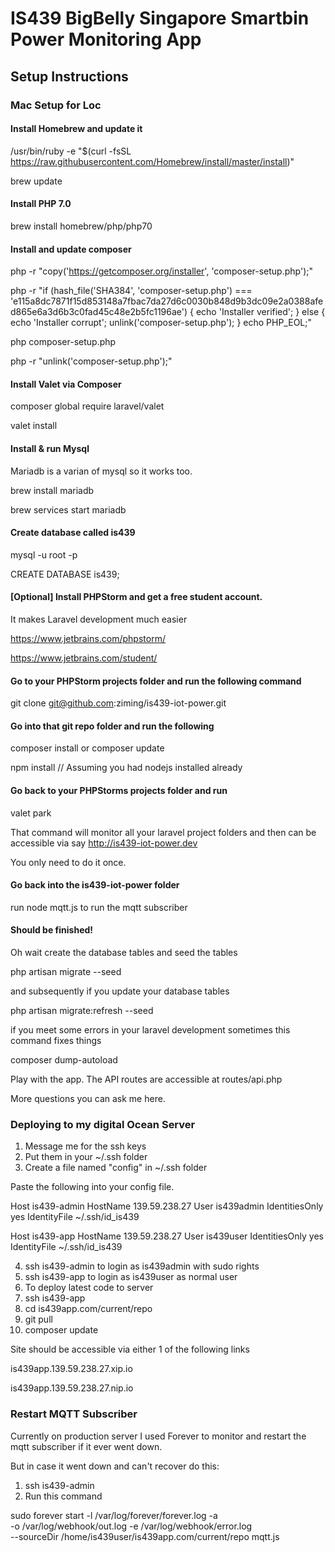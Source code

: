 # IS439 BigBelly Singapore Smartbin Power Monitoring App

## Setup Instructions

### Mac Setup for Loc

#### Install Homebrew and update it

/usr/bin/ruby -e "$(curl -fsSL https://raw.githubusercontent.com/Homebrew/install/master/install)"

brew update

#### Install PHP 7.0

brew install homebrew/php/php70

#### Install and update composer

php -r "copy('https://getcomposer.org/installer', 'composer-setup.php');"

php -r "if (hash_file('SHA384', 'composer-setup.php') === 'e115a8dc7871f15d853148a7fbac7da27d6c0030b848d9b3dc09e2a0388afed865e6a3d6b3c0fad45c48e2b5fc1196ae') { echo 'Installer verified'; } else { echo 'Installer corrupt'; unlink('composer-setup.php'); } echo PHP_EOL;"

php composer-setup.php

php -r "unlink('composer-setup.php');"

#### Install Valet via Composer

composer global require laravel/valet

valet install

#### Install & run Mysql

Mariadb is a varian of mysql so it works too.

brew install mariadb

brew services start mariadb

#### Create database called is439

mysql -u root -p

CREATE DATABASE is439;

#### [Optional] Install PHPStorm and get a free student account.

It makes Laravel development much easier

https://www.jetbrains.com/phpstorm/

https://www.jetbrains.com/student/

#### Go to your PHPStorm projects folder and run the following command

git clone git@github.com:ziming/is439-iot-power.git

#### Go into that git repo folder and run the following

composer install or composer update

npm install // Assuming you had nodejs installed already

#### Go back to your PHPStorms projects folder and run

valet park

That command will monitor all your laravel project folders and then 
can be accessible via say http://is439-iot-power.dev

You only need to do it once.

#### Go back into the is439-iot-power folder

run node mqtt.js to run the mqtt subscriber


#### Should be finished!

Oh wait create the database tables and seed the tables

php artisan migrate --seed

and subsequently if you update your database tables

php artisan migrate:refresh --seed

if you meet some errors in your laravel development sometimes this command fixes things

composer dump-autoload

Play with the app. The API routes are accessible at routes/api.php

More questions you can ask me here.

### Deploying to my digital Ocean Server

1. Message me for the ssh keys
2. Put them in your ~/.ssh folder
3. Create a file named "config" in ~/.ssh folder

Paste the following into your config file.

Host is439-admin
	HostName 139.59.238.27
	User is439admin
	IdentitiesOnly yes
	IdentityFile ~/.ssh/id_is439

Host is439-app
	HostName 139.59.238.27
	User is439user
	IdentitiesOnly yes
	IdentityFile ~/.ssh/id_is439
	

4. ssh is439-admin to login as is439admin with sudo rights
5. ssh is439-app to login as is439user as normal user
6. To deploy latest code to server
7. ssh is439-app
8. cd is439app.com/current/repo
9. git pull
10. composer update

Site should be accessible via either 1 of the following links

is439app.139.59.238.27.xip.io

is439app.139.59.238.27.nip.io

### Restart MQTT Subscriber

Currently on production server I used Forever to monitor and restart the mqtt subscriber if it ever went down.

But in case it went down and can't recover do this:

1. ssh is439-admin
2. Run this command

sudo forever start -l /var/log/forever/forever.log -a \
-o /var/log/webhook/out.log -e /var/log/webhook/error.log \
--sourceDir /home/is439user/is439app.com/current/repo mqtt.js


